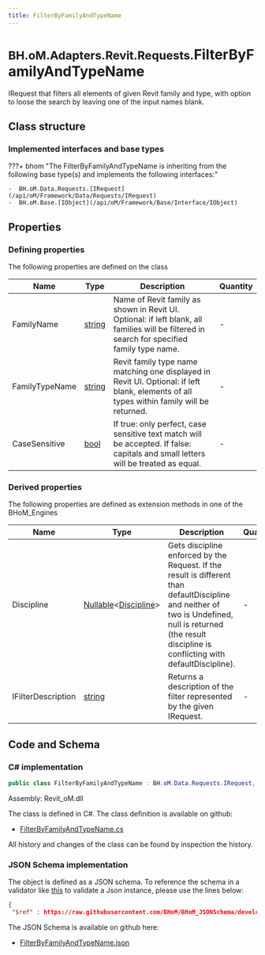 ```yaml
---
title: FilterByFamilyAndTypeName
---
```


# <small>BH.oM.Adapters.Revit.Requests.</small>**FilterByFamilyAndTypeName**

IRequest that filters all elements of given Revit family and type, with option to loose the search by leaving one of the input names blank.

## Class structure

### Implemented interfaces and base types

???+ bhom "The FilterByFamilyAndTypeName is inheriting from the following base type(s) and implements the following interfaces:"

    -  BH.oM.Data.Requests.[IRequest](/api/oM/Framework/Data/Requests/IRequest)
    -  BH.oM.Base.[IObject](/api/oM/Framework/Base/Interface/IObject)


## Properties



### Defining properties

The following properties are defined on the class

| Name             | Type             | Description      | Quantity         |
|------------------|------------------|------------------|------------------|
| FamilyName | [string](https://learn.microsoft.com/en-us/dotnet/api/System.String?view=netstandard-2.0) | Name of Revit family as shown in Revit UI. Optional: if left blank, all families will be filtered in search for specified family type name. | - |
| FamilyTypeName | [string](https://learn.microsoft.com/en-us/dotnet/api/System.String?view=netstandard-2.0) | Revit family type name matching one displayed in Revit UI. Optional: if left blank, elements of all types within family will be returned. | - |
| CaseSensitive | [bool](https://learn.microsoft.com/en-us/dotnet/api/System.Boolean?view=netstandard-2.0) | If true: only perfect, case sensitive text match will be accepted. If false: capitals and small letters will be treated as equal. | - |


### Derived properties

The following properties are defined as extension methods in one of the BHoM_Engines

| Name             | Type             | Description      | Quantity         | Engine           |
|------------------|------------------|------------------|------------------|------------------|
| Discipline | [Nullable](https://learn.microsoft.com/en-us/dotnet/api/System.Nullable-1?view=netstandard-2.0)&lt;[Discipline](/api/oM/Adapter/Adapters/Revit/Enums/Discipline)&gt; | Gets discipline enforced by the Request. If the result is different than defaultDiscipline and neither of two is Undefined, null is returned (the result discipline is conflicting with defaultDiscipline). | - | Revit_Engine |
| IFilterDescription | [string](https://learn.microsoft.com/en-us/dotnet/api/System.String?view=netstandard-2.0) | Returns a description of the filter represented by the given IRequest. | - | Revit_Engine |


## Code and Schema

### C# implementation

``` C# title="C#"
public class FilterByFamilyAndTypeName : BH.oM.Data.Requests.IRequest, BH.oM.Base.IObject
```

Assembly: Revit_oM.dll

The class is defined in C#. The class definition is available on github:

- [FilterByFamilyAndTypeName.cs](https://github.com/BHoM/Revit_Toolkit/blob/develop/Revit_oM/Requests\FilterByFamilyAndTypeName.cs)

All history and changes of the class can be found by inspection the history.
### JSON Schema implementation

The object is defined as a JSON schema. To reference the schema in a validator like [this](https://www.jsonschemavalidator.net/) to validate a Json instance, please use the lines below:

``` json title="JSON Schema"
{
 "$ref" : https://raw.githubusercontent.com/BHoM/BHoM_JSONSchema/develop/Revit_oM/Requests/FilterByFamilyAndTypeName.json}
```

The JSON Schema is available on github here:

- [FilterByFamilyAndTypeName.json](https://github.com/BHoM/BHoM_JSONSchema/blob/develop/Revit_oM/Requests/FilterByFamilyAndTypeName.json)
